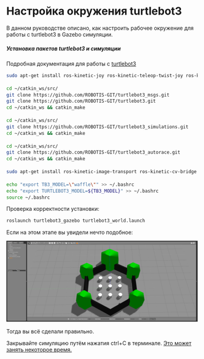 # Настройка окружения turtlebot3
В данном руководстве описано, как настроить рабочее окружение для работы с turtlebot3 в Gazebo симуляции. 

##### Установка пакетов turtlebot3 и симуляции

Подробная документация для работы с [turtlebot3](http://emanual.robotis.com/docs/en/platform/turtlebot3/overview/)

```bash
sudo apt-get install ros-kinetic-joy ros-kinetic-teleop-twist-joy ros-kinetic-teleop-twist-keyboard ros-kinetic-laser-proc ros-kinetic-rgbd-launch ros-kinetic-depthimage-to-laserscan ros-kinetic-rosserial-arduino ros-kinetic-rosserial-python ros-kinetic-rosserial-server ros-kinetic-rosserial-client ros-kinetic-rosserial-msgs ros-kinetic-amcl ros-kinetic-map-server ros-kinetic-move-base ros-kinetic-urdf ros-kinetic-xacro ros-kinetic-compressed-image-transport ros-kinetic-rqt-image-view ros-kinetic-gmapping ros-kinetic-navigation ros-kinetic-interactive-markers

cd ~/catkin_ws/src/
git clone https://github.com/ROBOTIS-GIT/turtlebot3_msgs.git
git clone https://github.com/ROBOTIS-GIT/turtlebot3.git
cd ~/catkin_ws && catkin_make

cd ~/catkin_ws/src/
git clone https://github.com/ROBOTIS-GIT/turtlebot3_simulations.git
cd ~/catkin_ws && catkin_make

cd ~/catkin_ws/src/
git clone https://github.com/ROBOTIS-GIT/turtlebot3_autorace.git
cd ~/catkin_ws && catkin_make

sudo apt-get install ros-kinetic-image-transport ros-kinetic-cv-bridge ros-kinetic-vision-opencv python-opencv libopencv-dev ros-kinetic-image-proc

echo "export TB3_MODEL=\"waffle\"" >> ~/.bashrc
echo "export TURTLEBOT3_MODEL=${TB3_MODEL}" >> ~/.bashrc
source ~/.bashrc
```

Проверка корректности установки:

```bash
roslaunch turtlebot3_gazebo turtlebot3_world.launch
```

Если на этом этапе вы увидели нечто подобное:

![img](../images/turtlebot3_world_bugger.png)

Тогда вы всё сделали правильно.

Закрывайте симуляцию путём нажатия ctrl+C в терминале. <u>Это может занять некоторое время.</u>
